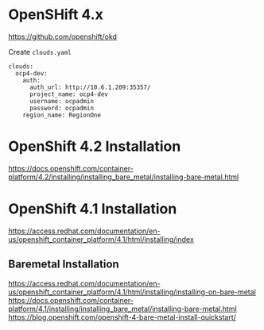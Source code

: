 # OpenSHift 4.x 

https://github.com/openshift/okd

Create `clouds.yaml`
```
clouds:
  ocp4-dev:
    auth:
      auth_url: http://10.6.1.209:35357/
      project_name: ocp4-dev
      username: ocpadmin
      password: ocpadmin
    region_name: RegionOne
``` 
# OpenShift 4.2 Installation
https://docs.openshift.com/container-platform/4.2/installing/installing_bare_metal/installing-bare-metal.html

# OpenShift 4.1 Installation
https://access.redhat.com/documentation/en-us/openshift_container_platform/4.1/html/installing/index

## Baremetal Installation
https://access.redhat.com/documentation/en-us/openshift_container_platform/4.1/html/installing/installing-on-bare-metal
https://docs.openshift.com/container-platform/4.1/installing/installing_bare_metal/installing-bare-metal.html
https://blog.openshift.com/openshift-4-bare-metal-install-quickstart/


